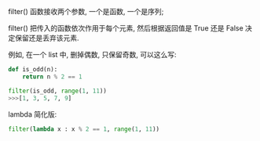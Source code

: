 filter() 函数接收两个参数, 一个是函数, 一个是序列;

filter() 把传入的函数依次作用于每个元素, 然后根据返回值是 True 还是 False 决定保留还是丢弃该元素.

例如, 在一个 list 中, 删掉偶数, 只保留奇数, 可以这么写:
```python
def is_odd(n):
	return n % 2 == 1

filter(is_odd, range(1, 11))
>>>[1, 3, 5, 7, 9]
```

lambda 简化版:
```python
filter(lambda x : x % 2 == 1, range(1, 11))
```
